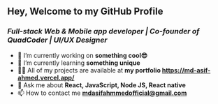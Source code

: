 ## Hey, Welcome to my GitHub Profile

### *Full-stack Web & Mobile app developer | Co-founder of QuadCoder  | UI/UX Designer*

- 🔭 I’m currently working on **something cool😎**
- 🌱 I’m currently learning **something unique**
- 👨‍💻 All of my projects are available at **my portfolio https://md-asif-ahmed.vercel.app/**
- 💬 Ask me about **React, JavaScript, Node JS, React native**
- 📫 How to contact me  **mdasifahmmedofficial@gmail.com**
